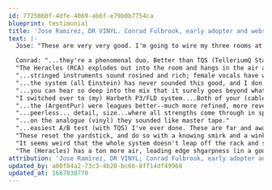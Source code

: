```yaml
---
id: 7725860f-4dfe-4069-ab6f-e79b0b7754ca
blueprint: testimonial
title: 'Jose Ramirez, DR VINYL. Conrad Fulbrook, early adopter and website design'
text: |-
  Jose: "These are very very good. I'm going to wire my three rooms at Capfest with them."

  Conrad: "...they're a phenomenal duo. Better than TQS (TelleriumQ Statement) by some distance...not a subtle thing, (but) a massive difference."
  "The Heracles (RCA) explodes out into the room and hangs in the air around you."
  "...stringed instruments sound rosined and rich; female vocals have weight rather than floating away; they're very nice indeed. (They) are in another league."
  "...the system (all Einstein) has never sounded this good, and I don't know if I've ever heard better anywhere at this point."
  "...you can hear so deep into the mix that it surely goes beyond what any (record) producer ever intended."
  "I switched over to (my) Harbeth P3/FLD system....Both of your (cables) absolutely transformed that system: things sounded far more velvety, lush, detailed, refined, real, sophisticated...a joy to listen to."
  "...the (ArgentPur) were leagues better--much more refined, more revealing, an absolutely intoxicating listen even on this humble (desktop) system."
  "...peerless... detail, size...where all strengths come through in spades (monster dynamics, 3D presentation, total transparency, etc."
  "...on the analogue (vinyl) they sounded like master tape."
  "...easiest A/B test (with TQS) I've ever done. These are far and away better...transcendentally better than anything I've ever heard. All the cliches apply: hearing things in the mix I never knew were there, layers of color and space and detail that never showed up before; like being in a room vs listening through a window."
  "These reset the yardstick, and do so with a knowing smirk and a wink...they're masterful. People pay $20k+ for this kind of upgrade."
  "It seems weird that the whole system doesn't leap off the rack and start dancing in the room--it feels so alive and "well"--as in totally healthy, (with) no trace of artificiality; just pure musicality and joy."
  "The (Heracles) has a ton more air, leading edge shgarpness (in a good way), are less warm and more neutral in tone/color cast, and sound bigger and even more transparent.":
attribution: 'Jose Ramirez, DR VINYL; Conrad Fulbrook, early adopter and website design'
updated_by: a00f84a2-73c3-4b20-bc6b-8ff14df49968
updated_at: 1667838770
---
```

